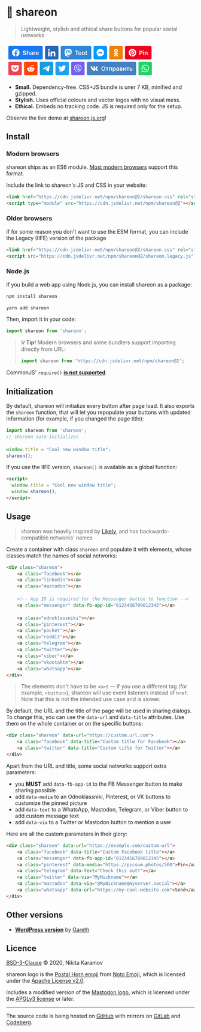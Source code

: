 📯 shareon
==========

> Lightweight, stylish and ethical share buttons for popular social networks

<img src="assets/demo@2x.png" height="90" width="395" alt="demo: shareon buttons for various popular social networks">

- **Small.** Dependency-free. CSS+JS bundle is uner 7 KB, minified and gzipped.
- **Stylish.** Uses official colours and vector logos with no visual mess.
- **Ethical.** Embeds no tracking code. JS is required only for the setup.

Observe the live demo at [shareon.js.org](https://shareon.js.org/)!

Install
-------

### Modern browsers

shareon ships as an ES6 module.
[Most modern browsers](https://caniuse.com/es6-module) support this format.

Include the link to shareon's JS and CSS in your website:

```html
<link href="https://cdn.jsdelivr.net/npm/shareon@2/shareon.css" rel="stylesheet">
<script type="module" src="https://cdn.jsdelivr.net/npm/shareon@2"></script>
```

### Older browsers

If for some reason you don't want to use the ESM format, you can include the
Legacy (IIFE) version of the package

```html
<link href="https://cdn.jsdelivr.net/npm/shareon@2/shareon.css" rel="stylesheet">
<script src="https://cdn.jsdelivr.net/npm/shareon@2/shareon.legacy.js" type="text/javascript"></script>
```

### Node.js

If you build a web app using Node.js, you can install shareon as a package:

```sh
npm install shareon
```

```sh
yarn add shareon
```

Then, import it in your code:

```js
import shareon from 'shareon';
```

> **💡 Tip!** Modern browsers and some bundlers support importing directly from
> URL:
>
> ```js
> import shareon from 'https://cdn.jsdelivr.net/npm/shareon@2';
> ```

CommonJS' `require()` [**is not supported**](https://gist.github.com/sindresorhus/a39789f98801d908bbc7ff3ecc99d99c).

Initialization
--------------

By default, shareon will initialize every button after page load. It also
exports the `shareon` function, that will let you repopulate your buttons with
updated information (for example, if you changed the page title):

```js
import shareon from 'shareon';
// shareon auto-initializes

window.title = "Cool new window title";
shareon();
```

If you use the IIFE version, `shareon()` is available as a global function:

```html
<script>
  window.title = "Cool new window title";
  window.shareon();
</script>
```

Usage
-----

> shareon was heavily inspired by
> [Likely](https://ilyabirman.net/projects/likely/),
> and has backwards-compatible networks' names

Create a container with class `shareon` and populate it with elements, whose
classes match the names of social networks:

```html
<div class="shareon">
    <a class="facebook"></a>
    <a class="linkedin"></a>
    <a class="mastodon"></a>

    <!-- App ID is required for the Messenger button to function -->
    <a class="messenger" data-fb-app-id="0123456789012345"></a>

    <a class="odnoklassniki"></a>
    <a class="pinterest"></a>
    <a class="pocket"></a>
    <a class="reddit"></a>
    <a class="telegram"></a>
    <a class="twitter"></a>
    <a class="viber"></a>
    <a class="vkontakte"></a>
    <a class="whatsapp"></a>
</div>
```

> The elements don't have to be `<a>`s — if you use a different tag (for example,
`<button>`), shareon will use event listeners instead of `href`. Note that this
is not the intended use case and is slower.

By default, the URL and the title of the page will be used in sharing dialogs.
To change this, you can use the `data-url` and `data-title` attributes. Use them
on the whole container or on the specific buttons:

```html
<div class="shareon" data-url="https://custom.url.com">
    <a class="facebook" data-title="Custom title for Facebook"></a>
    <a class="twitter" data-title="Custom title for Twitter"></a>
</div>
```

Apart from the URL and title, some social networks support extra parameters:

- you **MUST** add `data-fb-app-id` to the FB Messenger button to make
  sharing possible
- add `data-media` to an Odnoklassniki, Pinterest, or VK buttons to customize
  the pinned picture
- add `data-text` to a WhatsApp, Mastodon, Telegram, or Viber button to add
  custom message text
- add `data-via` to a Twitter or Mastodon button to mention a user

Here are all the custom parameters in their glory:

```html
<div class="shareon" data-url="https://example.com/custom-url">
    <a class="facebook" data-title="Custom Facebook title"></a>
    <a class="messenger" data-fb-app-id="0123456789012345"></a>
    <a class="pinterest" data-media="https://picsum.photos/500">Pin</a>
    <a class="telegram" data-text="Check this out!"></a>
    <a class="twitter" data-via="MyNickname"></a>
    <a class="mastodon" data-via="@MyNickname@myserver.social"></a>
    <a class="whatsapp" data-url="https://my-cool-website.com">Send</a>
</div>
```

Other versions
--------------

- [**WordPress version**](https://wordpress.org/plugins/shareon/) by [Gareth](https://github.com/gareth-gillman)

Licence
-------

[BSD-3-Clause](https://spdx.org/licenses/BSD-3-Clause.html) © 2020, Nikita Karamov

shareon logo is the
[Postal Horn emoji](https://github.com/googlefonts/noto-emoji/blob/v2020-09-16-unicode13_1/svg/emoji_u1f4ef.svg)
from
[Noto Emoji](https://github.com/googlefonts/noto-emoji/tree/v2020-09-16-unicode13_1),
which is licensed under the
[Apache License v2.0](https://github.com/googlefonts/noto-emoji/blob/v2020-09-16-unicode13_1/LICENSE).

Includes a modified version of the
[Mastodon logo](https://commons.wikimedia.org/wiki/File:Mastodon_Logotype_%28Simple%29.svg),
which is licensed under the
[APGLv3 license](https://www.gnu.org/licenses/agpl.html) or later.

----

The source code is being hosted
on [GitHub](https://github.com/NickKaramoff/shareon) with mirrors
on [GitLab](https://gitlab.com/NickKaramoff/shareon)
and [Codeberg](https://codeberg.org/NickKaramoff/shareon).
